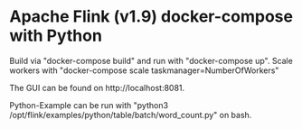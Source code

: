 # Apache Flink (v1.9) docker-compose with Python

Build via "docker-compose build" and run with "docker-compose up". Scale workers with "docker-compose scale taskmanager=NumberOfWorkers"

The GUI can be found on http://localhost:8081.

Python-Example can be run with "python3 /opt/flink/examples/python/table/batch/word_count.py" on bash.
